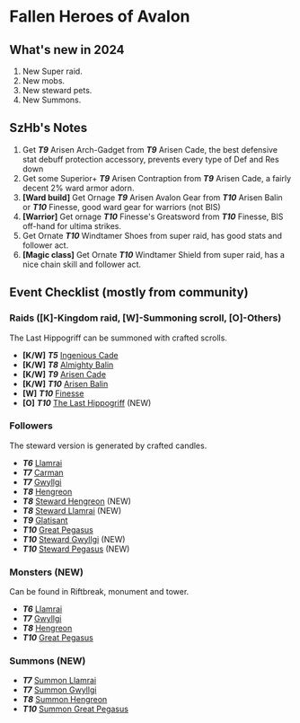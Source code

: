 # Fallen Heroes of Avalon

## What's new in 2024

1. New Super raid.
2. New mobs.
3. New steward pets.
4. New Summons.

## SzHb's Notes
1. Get ***T9*** Arisen Arch-Gadget from ***T9*** Arisen Cade, the best defensive stat debuff protection accessory, prevents every type of Def and Res down
2. Get some Superior+ ***T9*** Arisen Contraption from ***T9*** Arisen Cade, a fairly decent 2% ward armor adorn.
3. **[Ward build]** Get Ornage ***T9*** Arisen Avalon Gear from ***T10*** Arisen Balin or ***T10*** Finesse, good ward gear for warriors (not BIS)
4. **[Warrior]** Get ornage ***T10*** Finesse's Greatsword from ***T10*** Finesse, BIS off-hand for ultima strikes.
5. Get Ornate ***T10*** Windtamer Shoes from super raid, has good stats and follower act.
6. **[Magic class]** Get Ornate ***T10*** Windtamer Shield from super raid, has a nice chain skill and follower act.

## Event Checklist (mostly from community)

### Raids ([K]-Kingdom raid, [W]-Summoning scroll, [O]-Others)

The Last Hippogriff can be summoned with crafted scrolls.

- **[K/W]** ***T5*** [Ingenious Cade](https://playorna.com/codex/raids/ingenious-cade/)
- **[K/W]** ***T8*** [Almighty Balin](https://playorna.com/codex/raids/almighty-balin/)
- **[K/W]** ***T9*** [Arisen Cade](https://playorna.com/codex/raids/arisen-cade/)
- **[K/W]** ***T10*** [Arisen Balin](https://playorna.com/codex/raids/arisen-balin/)
- **[W]** ***T10*** [Finesse](https://playorna.com/codex/raids/finesse/)
- **[O]** ***T10*** [The Last Hippogriff](https://playorna.com/codex/raids/the-last-hippogriff/) (NEW)

### Followers

The steward version is generated by crafted candles.

- ***T6*** [Llamrai](https://playorna.com/codex/followers/llamrai/)
- ***T7*** [Carman](https://playorna.com/codex/followers/carman/)
- ***T7*** [Gwyllgi](https://playorna.com/codex/followers/gwyllgi/)
- ***T8*** [Hengreon](https://playorna.com/codex/followers/hengreon/)
- ***T8*** [Steward Hengreon](https://playorna.com/codex/followers/steward-hengreon/) (NEW)
- ***T8*** [Steward Llamrai](https://playorna.com/codex/followers/steward-llamrai/) (NEW)
- ***T9*** [Glatisant](https://playorna.com/codex/followers/glatisant/)
- ***T10*** [Great Pegasus](https://playorna.com/codex/followers/great-pegasus/)
- ***T10*** [Steward Gwyllgi](https://playorna.com/codex/followers/steward-gwyllgi/) (NEW)
- ***T10*** [Steward Pegasus](https://playorna.com/codex/followers/steward-pegasus/) (NEW)

### Monsters (NEW)

Can be found in Riftbreak, monument and tower.

- ***T6*** [Llamrai](https://playorna.com/codex/monsters/llamrai/)
- ***T7*** [Gwyllgi](https://playorna.com/codex/monsters/gwyllgi/)
- ***T8*** [Hengreon](https://playorna.com/codex/monsters/hengreon/)
- ***T10*** [Great Pegasus](https://playorna.com/codex/monsters/great-pegasus/)

### Summons (NEW)

- ***T7*** [Summon Llamrai](https://playorna.com/codex/monsters/llamrai/)
- ***T7*** [Summon Gwyllgi](https://playorna.com/codex/monsters/gwyllgi/)
- ***T8*** [Summon Hengreon](https://playorna.com/codex/monsters/hengreon/)
- ***T10*** [Summon Great Pegasus](https://playorna.com/codex/monsters/great-pegasus/)